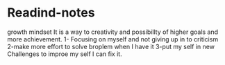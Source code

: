 # Readind-notes
growth mindset
It is a way to creativity and possibillty of higher goals and more achievement.
1- Focusing on myself and not giving up in to criticism
2-make more effort to solve broplem when I have it
3-put my self in new Challenges to improe my self I can fix it.
